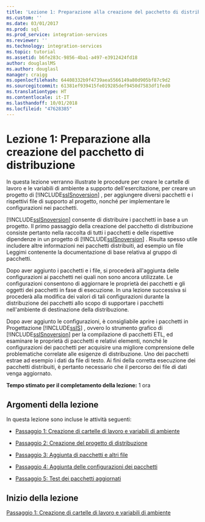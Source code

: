 ```yaml
---
title: 'Lezione 1: Preparazione alla creazione del pacchetto di distribuzione | Microsoft Docs'
ms.custom: ''
ms.date: 03/01/2017
ms.prod: sql
ms.prod_service: integration-services
ms.reviewer: ''
ms.technology: integration-services
ms.topic: tutorial
ms.assetid: b6fe283c-9856-4ba1-a497-e3912424fd18
author: douglaslMS
ms.author: douglasl
manager: craigg
ms.openlocfilehash: 64408332b9f4739aea5566149a80d905bf87c9d2
ms.sourcegitcommit: 61381ef939415fe019285def9450d7583df1fed0
ms.translationtype: HT
ms.contentlocale: it-IT
ms.lasthandoff: 10/01/2018
ms.locfileid: "47628385"
---
```

# <a name="lesson-1-preparing-to-create-the-deployment-bundle"></a>Lezione 1: Preparazione alla creazione del pacchetto di distribuzione
In questa lezione verranno illustrate le procedure per creare le cartelle di lavoro e le variabili di ambiente a supporto dell'esercitazione, per creare un progetto di [!INCLUDE[ssISnoversion](../includes/ssisnoversion-md.md)] , per aggiungere diversi pacchetti e i rispettivi file di supporto al progetto, nonché per implementare le configurazioni nei pacchetti.  
  
[!INCLUDE[ssISnoversion](../includes/ssisnoversion-md.md)] consente di distribuire i pacchetti in base a un progetto. Il primo passaggio della creazione del pacchetto di distribuzione consiste pertanto nella raccolta di tutti i pacchetti e delle rispettive dipendenze in un progetto di [!INCLUDE[ssISnoversion](../includes/ssisnoversion-md.md)] . Risulta spesso utile includere altre informazioni nei pacchetti distribuiti, ad esempio un file Leggimi contenente la documentazione di base relativa al gruppo di pacchetti.  
  
Dopo aver aggiunto i pacchetti e i file, si procederà all'aggiunta delle configurazioni ai pacchetti nei quali non sono ancora utilizzate. Le configurazioni consentono di aggiornare le proprietà dei pacchetti e gli oggetti dei pacchetti in fase di esecuzione. In una lezione successiva si procederà alla modifica dei valori di tali configurazioni durante la distribuzione dei pacchetti allo scopo di supportare i pacchetti nell'ambiente di destinazione della distribuzione.  
  
Dopo aver aggiunto le configurazioni, è consigliabile aprire i pacchetti in Progettazione [!INCLUDE[ssIS](../includes/ssis-md.md)] , ovvero lo strumento grafico di [!INCLUDE[ssISnoversion](../includes/ssisnoversion-md.md)] per la compilazione di pacchetti ETL, ed esaminare le proprietà di pacchetti e relativi elementi, nonché le configurazioni dei pacchetti per acquisire una migliore comprensione delle problematiche correlate alle esigenze di distribuzione. Uno dei pacchetti estrae ad esempio i dati da file di testo. Ai fini della corretta esecuzione dei pacchetti distribuiti, è pertanto necessario che il percorso dei file di dati venga aggiornato.  
  
**Tempo stimato per il completamento della lezione:** 1 ora  
  
## <a name="lesson-tasks"></a>Argomenti della lezione  
In questa lezione sono incluse le attività seguenti:  
  
-   [Passaggio 1: Creazione di cartelle di lavoro e variabili di ambiente](../integration-services/lesson-1-1-creating-working-folders-and-environment-variables.md)  
  
-   [Passaggio 2: Creazione del progetto di distribuzione](../integration-services/lesson-1-2-creating-the-deployment-project.md)  
  
-   [Passaggio 3: Aggiunta di pacchetti e altri file](../integration-services/lesson-1-3-adding-packages-and-other-files.md)  
  
-   [Passaggio 4: Aggiunta delle configurazioni dei pacchetti](../integration-services/lesson-1-4-adding-package-configurations.md)  
  
-   [Passaggio 5: Test dei pacchetti aggiornati](../integration-services/lesson-1-5-testing-the-updated-packages.md)  
  
## <a name="start-the-lesson"></a>Inizio della lezione  
[Passaggio 1: Creazione di cartelle di lavoro e variabili di ambiente](../integration-services/lesson-1-1-creating-working-folders-and-environment-variables.md)  
  
  
  
